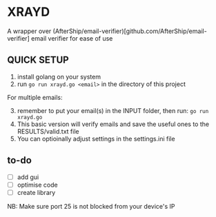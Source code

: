 # XRAYD

A wrapper over (AfterShip/email-verifier)[github.com/AfterShip/email-verifier] email verifier for ease of use

## QUICK SETUP

1. install golang on your system
2. run `go run xrayd.go <email>` in the directory of this project

For multiple emails:

3. remember to put your email(s) in the INPUT folder, then run:
`go run xrayd.go`
4. This basic version will verify emails and save the useful ones to the RESULTS/valid.txt file
5. You can optioinally adjust settings in the settings.ini file

## to-do

- [ ] add gui
- [ ] optimise code
- [ ] create library

NB: Make sure port 25 is not blocked from your device's IP